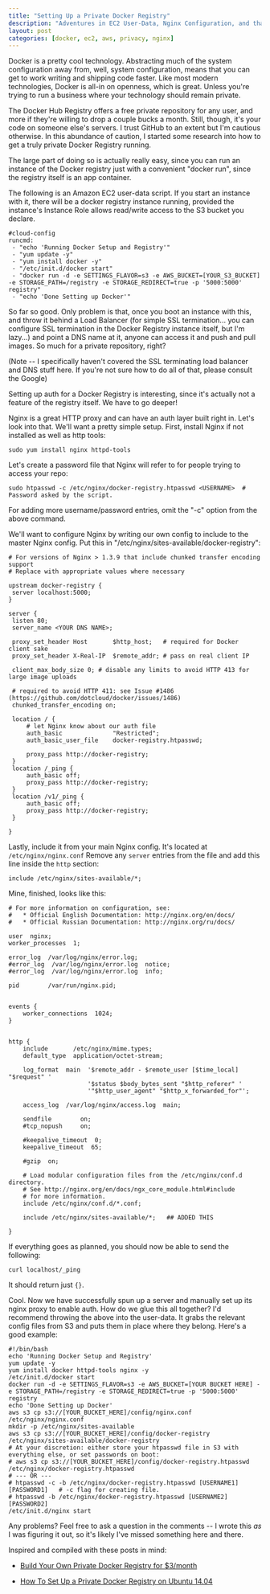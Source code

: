```yaml
---
title: "Setting Up a Private Docker Registry"
description: "Adventures in EC2 User-Data, Nginx Configuration, and that sweet, sweet Dockerized life."
layout: post
categories: [docker, ec2, aws, privacy, nginx]
---
```

Docker is a pretty cool technology. Abstracting much of the system configuration away from, well, system configuration, means that you can get to work writing and shipping code faster. Like most modern technologies, Docker is all-in on openness, which is great. Unless you're trying to run a business where your technology should remain private. 

The Docker Hub Registry offers a free private repository for any user, and more if they're willing to drop a couple bucks a month. Still, though, it's your code on someone else's servers. I trust GitHub to an extent but I'm cautious otherwise. In this abundance of caution, I started some research into how to get a truly private Docker Registry running.

The large part of doing so is actually really easy, since you can run an instance of the Docker registry just with a convenient "docker run", since the registry itself is an app container.

The following is an Amazon EC2 user-data script. If you start an instance with it, there will be a docker registry instance running, provided the instance's Instance Role allows read/write access to the S3 bucket you declare.

	#cloud-config
	runcmd:
	 - "echo 'Running Docker Setup and Registry'"
	 - "yum update -y"
	 - "yum install docker -y"
	 - "/etc/init.d/docker start"
	 - "docker run -d -e SETTINGS_FLAVOR=s3 -e AWS_BUCKET=[YOUR_S3_BUCKET] -e STORAGE_PATH=/registry -e STORAGE_REDIRECT=true -p '5000:5000' registry"
	 - "echo 'Done Setting up Docker'"

So far so good. Only problem is that, once you boot an instance with this, and throw it behind a Load Balancer (for simple SSL termination... you can configure SSL termination in the Docker Registry instance itself, but I'm lazy...) and point a DNS name at it, anyone can access it and push and pull images. So much for a private repository, right?

(Note -- I specifically haven't covered the SSL terminating load balancer and DNS stuff here. If you're not sure how to do all of that, please consult the Google)

Setting up auth for a Docker Registry is interesting, since it's actually not a feature of the registry itself. We have to go deeper!

Nginx is a great HTTP proxy and can have an auth layer built right in. Let's look into that. We'll want a pretty simple setup. First, install Nginx if not installed as well as http tools:

	sudo yum install nginx httpd-tools

Let's create a password file that Nginx will refer to for people trying to access your repo:

	sudo htpasswd -c /etc/nginx/docker-registry.htpasswd <USERNAME>  # Password asked by the script.

For adding more username/password entries, omit the "-c" option from the above command.

We'll want to configure Nginx by writing our own config to include to the master Nginx config. Put this in "/etc/nginx/sites-available/docker-registry":

	# For versions of Nginx > 1.3.9 that include chunked transfer encoding support
	# Replace with appropriate values where necessary

	upstream docker-registry {
	 server localhost:5000;
	}

	server {
	 listen 80;
	 server_name <YOUR DNS NAME>;

	 proxy_set_header Host       $http_host;   # required for Docker client sake
	 proxy_set_header X-Real-IP  $remote_addr; # pass on real client IP

	 client_max_body_size 0; # disable any limits to avoid HTTP 413 for large image uploads

	 # required to avoid HTTP 411: see Issue #1486 (https://github.com/dotcloud/docker/issues/1486)
	 chunked_transfer_encoding on;

	 location / {
	     # let Nginx know about our auth file
	     auth_basic              "Restricted";
	     auth_basic_user_file    docker-registry.htpasswd;

	     proxy_pass http://docker-registry;
	 }
	 location /_ping {
	     auth_basic off;
	     proxy_pass http://docker-registry;
	 }
	 location /v1/_ping {
	     auth_basic off;
	     proxy_pass http://docker-registry;
	 }

	}


Lastly, include it from your main Nginx config. It's located at `/etc/nginx/nginx.conf` Remove any `server` entries from the file and add this line inside the `http` section:

	include /etc/nginx/sites-available/*;

Mine, finished, looks like this:

	# For more information on configuration, see:
	#   * Official English Documentation: http://nginx.org/en/docs/
	#   * Official Russian Documentation: http://nginx.org/ru/docs/

	user  nginx;
	worker_processes  1;

	error_log  /var/log/nginx/error.log;
	#error_log  /var/log/nginx/error.log  notice;
	#error_log  /var/log/nginx/error.log  info;

	pid        /var/run/nginx.pid;


	events {
	    worker_connections  1024;
	}


	http {
	    include       /etc/nginx/mime.types;
	    default_type  application/octet-stream;

	    log_format  main  '$remote_addr - $remote_user [$time_local] "$request" '
	                      '$status $body_bytes_sent "$http_referer" '
	                      '"$http_user_agent" "$http_x_forwarded_for"';

	    access_log  /var/log/nginx/access.log  main;

	    sendfile        on;
	    #tcp_nopush     on;

	    #keepalive_timeout  0;
	    keepalive_timeout  65;

	    #gzip  on;

	    # Load modular configuration files from the /etc/nginx/conf.d directory.
	    # See http://nginx.org/en/docs/ngx_core_module.html#include
	    # for more information.
	    include /etc/nginx/conf.d/*.conf;

	    include /etc/nginx/sites-available/*;   ## ADDED THIS

	}

If everything goes as planned, you should now be able to send the following:

	curl localhost/_ping

It should return just `{}`. 

Cool. Now we have successfully spun up a server and manually set up its nginx proxy to enable auth. How do we glue this all together? I'd recommend throwing the above into the user-data. It grabs the relevant config files from S3 and puts them in place where they belong. Here's a good example:

	#!/bin/bash
	echo 'Running Docker Setup and Registry'
	yum update -y
	yum install docker httpd-tools nginx -y
	/etc/init.d/docker start
	docker run -d -e SETTINGS_FLAVOR=s3 -e AWS_BUCKET=[YOUR BUCKET HERE] -e STORAGE_PATH=/registry -e STORAGE_REDIRECT=true -p '5000:5000' registry
	echo 'Done Setting up Docker'
	aws s3 cp s3://[YOUR_BUCKET_HERE]/config/nginx.conf /etc/nginx/nginx.conf
	mkdir -p /etc/nginx/sites-available
	aws s3 cp s3://[YOUR_BUCKET_HERE]/config/docker-registry /etc/nginx/sites-available/docker-registry
	# At your discretion: either store your htpasswd file in S3 with everything else, or set passwords on boot:
	# aws s3 cp s3://[YOUR_BUCKET_HERE]/config/docker-registry.htpasswd /etc/nginx/docker-registry.htpasswd
	# --- OR ---
	# htpasswd -c -b /etc/nginx/docker-registry.htpasswd [USERNAME1] [PASSWORD1]   # -c flag for creating file.
	# htpasswd -b /etc/nginx/docker-registry.htpasswd [USERNAME2] [PASSWORD2]
    /etc/init.d/nginx start
	

Any problems? Feel free to ask a question in the comments -- I wrote this _as_ I was figuring it out, so it's likely I've missed something here and there.

Inspired and compiled with these posts in mind:

* [Build Your Own Private Docker Registry for $3/month](http://blog.50projects.com/2014/08/build-your-own-private-docker-registry.html)

* [How To Set Up a Private Docker Registry on Ubuntu 14.04](https://www.digitalocean.com/community/tutorials/how-to-set-up-a-private-docker-registry-on-ubuntu-14-04)
